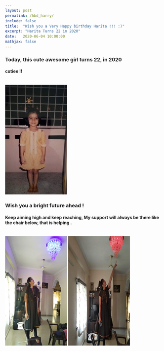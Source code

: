 ```yaml
---
layout: post
permalink: /hbd_harry/
include: false
title:  "Wish you a Very Happy birthday Harita !!! :)"
excerpt: "Harita Turns 22 in 2020"
date:   2020-06-04 10:00:00
mathjax: false
---
```







### Today, this cute awesome girl turns 22, in 2020
#### cutiee !!
<br/> <img src="/Harita_Bday_Wishes/IMG_20200604_090221.jpg" width="200" height="355" /> <br/>

### Wish you a bright future ahead !
#### Keep aiming high and keep reaching, My support will always be there like the chair below, that is helping .
<br/> <img src="/Harita_Bday_Wishes/hari_aim_at_goal.jpg" title="Aim high" width="200" height="355" />  <img src="/Harita_Bday_Wishes/hari_reached_goal.jpg" titile="Reach your Aim" width="200" height="355" /> <br/>